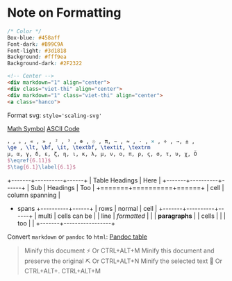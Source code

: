 
# Note on Formatting

```css
/* Color */
Box-blue: #458aff
Font-dark: #B99C9A
Font-light: #3d1818
Background: #fff9ea 
Background-dark: #2F2322
```

```html
<!-- Center -->
<div markdown="1" align="center">
<div class="viet-thi" align="center">
<div markdown="1" class="viet-thi" align="center">
<a class="hanco">
```

Format svg: `style='scaling-svg'`

[Math Symbol](https://www.rapidtables.com/math/symbols/Basic_Math_Symbols.html)
[ASCII Code](https://ascii.cl/htmlcodes.htm)

```latex
，, 。, « , » , ² , ³ , ⊕ , ☉ , π, ~ , ≈ , · , × , ÷ , →, ± , 
\ge , \lt, \bf, \it, \textbf, \textit, \textrm 
μ, α, γ, δ, ε, ζ, η, ι, κ, λ, μ, ν, ο, π, ρ, ς, σ, τ, υ, χ, Ö
$\eqref{6.11}$
$\tag{6.1}\label{6.1}$
```

+-------+----------+------+
| Table Headings   | Here |
+-------+----------+------+
| Sub   | Headings | Too  |
+=======+==========+======+
| cell  | column spanning |
+ spans +----------+------+
| rows  | normal   | cell |
+-------+----------+------+
| multi | cells can be    |
| line  | *formatted*     |
|       | **paragraphs**  |
| cells |                 |
| too   |                 |
+-------+-----------------+

Convert `markdown` or `pandoc` to `html`:
[Pandoc table](https://pandoc.org/try/)

> Minify this document ⚡ Or CTRL+ALT+M
> Minify this document and preserve the original ⛏ Or CTRL+ALT+N
> Minify the selected text 🎯 Or CTRL+ALT+. CTRL+ALT+M
